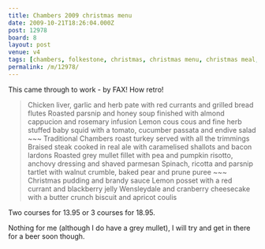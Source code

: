 ```yaml
---
title: Chambers 2009 christmas menu
date: 2009-10-21T18:26:04.000Z
post: 12978
board: 8
layout: post
venue: v4
tags: [chambers, folkestone, christmas, christmas menu, christmas meal, christmas dinner, chambers christmas menu]
permalink: /m/12978/
---
```

This came through to work - by FAX! How retro!

<blockquote>Chicken liver, garlic and herb pate with red currants and grilled bread flutes
Roasted parsnip and honey soup finished with almond cappucion and rosemary infusion
Lemon cous cous and fine herb stuffed baby squid with a tomato, cucumber passata and endive salad
~~~
Traditional Chambers roast turkey served with all the trimmings
Braised steak cooked in real ale with caramelised shallots and bacon lardons
Roasted grey mullet fillet with pea and pumpkin risotto, anchovy dressing and shaved parmesan
Spinach, ricotta and parsnip tartlet with walnut crumble, baked pear and prune puree
~~~
Christmas pudding and brandy sauce
Lemon posset with a red currant and blackberry jelly
Wensleydale and cranberry cheesecake with a butter crunch biscuit and apricot coulis</blockquote>

Two courses for 13.95 or 3 courses for 18.95.

Nothing for me (although I do have a grey mullet), I will try and get in there for a beer soon though.
